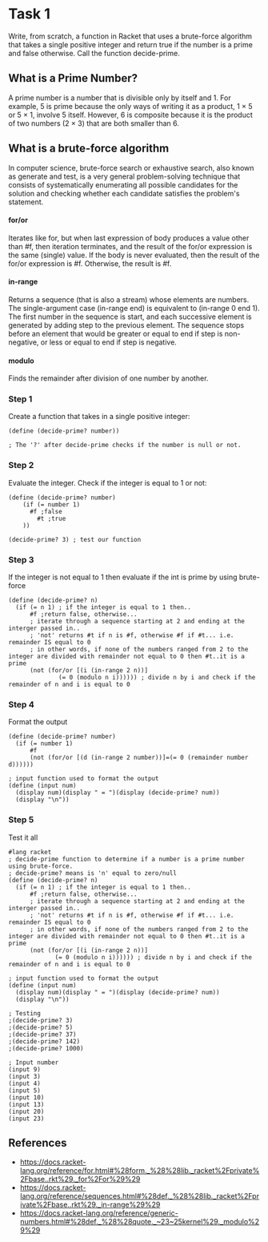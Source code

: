 # Task 1
Write, from scratch, a function in Racket that uses a brute-force algorithm that takes a single positive integer and return true if the number is a prime and false otherwise. Call the function decide-prime.

## What is a Prime Number?
A prime number is a number that is divisible only by itself and 1. For example, 5 is prime because the only ways of writing it as a product, 1 × 5 or 5 × 1, involve 5 itself. However, 6 is composite because it is the product of two numbers (2 × 3) that are both smaller than 6.

## What is a brute-force algorithm
In computer science, brute-force search or exhaustive search, also known as generate and test, is a very general problem-solving technique that consists of systematically enumerating all possible candidates for the solution and checking whether each candidate satisfies the problem's statement.

#### for/or
Iterates like for, but when last expression of body produces a value other than #f, then iteration terminates, and the result of the for/or expression is the same (single) value. If the body is never evaluated, then the result of the for/or expression is #f. Otherwise, the result is #f.

#### in-range
Returns a sequence (that is also a stream) whose elements are numbers. The single-argument case (in-range end) is equivalent to (in-range 0 end 1). The first number in the sequence is start, and each successive element is generated by adding step to the previous element. The sequence stops before an element that would be greater or equal to end if step is non-negative, or less or equal to end if step is negative. 

#### modulo
Finds the remainder after division of one number by another.

### Step 1
Create a function that takes in a single positive integer:
```Racket
(define (decide-prime? number))

; The '?' after decide-prime checks if the number is null or not.

```

### Step 2
Evaluate the integer. Check if the integer is equal to 1 or not:
```Racket
(define (decide-prime? number)
    (if (= number 1)
      #f ;false
        #t ;true
    ))

(decide-prime? 3) ; test our function
```
### Step 3
If the integer is not equal to 1 then evaluate if the int is prime by using brute-force
```Racket
(define (decide-prime? n) 
  (if (= n 1) ; if the integer is equal to 1 then..
      #f ;return false, otherwise...
      ; iterate through a sequence starting at 2 and ending at the interger passed in..
      ; 'not' returns #t if n is #f, otherwise #f if #t... i.e. remainder IS equal to 0 
      ; in other words, if none of the numbers ranged from 2 to the integer are divided with remainder not equal to 0 then #t..it is a prime
      (not (for/or [(i (in-range 2 n))] 
              (= 0 (modulo n i)))))) ; divide n by i and check if the remainder of n and i is equal to 0
```

### Step 4
Format the output
```Racket
(define (decide-prime? number)
  (if (= number 1)
      #f
      (not (for/or [(d (in-range 2 number))]=(= 0 (remainder number d))))))

; input function used to format the output
(define (input num)
  (display num)(display " = ")(display (decide-prime? num))
  (display "\n"))
```

### Step 5
Test it all
```Racket
#lang racket
; decide-prime function to determine if a number is a prime number using brute-force.
; decide-prime? means is 'n' equal to zero/null
(define (decide-prime? n) 
  (if (= n 1) ; if the integer is equal to 1 then..
      #f ;return false, otherwise...
      ; iterate through a sequence starting at 2 and ending at the interger passed in..
      ; 'not' returns #t if n is #f, otherwise #f if #t... i.e. remainder IS equal to 0 
      ; in other words, if none of the numbers ranged from 2 to the integer are divided with remainder not equal to 0 then #t..it is a prime
      (not (for/or [(i (in-range 2 n))] 
             (= 0 (modulo n i)))))) ; divide n by i and check if the remainder of n and i is equal to 0

; input function used to format the output
(define (input num)
  (display num)(display " = ")(display (decide-prime? num))
  (display "\n"))

; Testing
;(decide-prime? 3)
;(decide-prime? 5)
;(decide-prime? 37)
;(decide-prime? 142)
;(decide-prime? 1000)

; Input number
(input 9)
(input 3)
(input 4)
(input 5)
(input 10)
(input 13)
(input 20)
(input 23)
```

## References
- https://docs.racket-lang.org/reference/for.html#%28form._%28%28lib._racket%2Fprivate%2Fbase..rkt%29._for%2For%29%29
- https://docs.racket-lang.org/reference/sequences.html#%28def._%28%28lib._racket%2Fprivate%2Fbase..rkt%29._in-range%29%29
- https://docs.racket-lang.org/reference/generic-numbers.html#%28def._%28%28quote._~23~25kernel%29._modulo%29%29